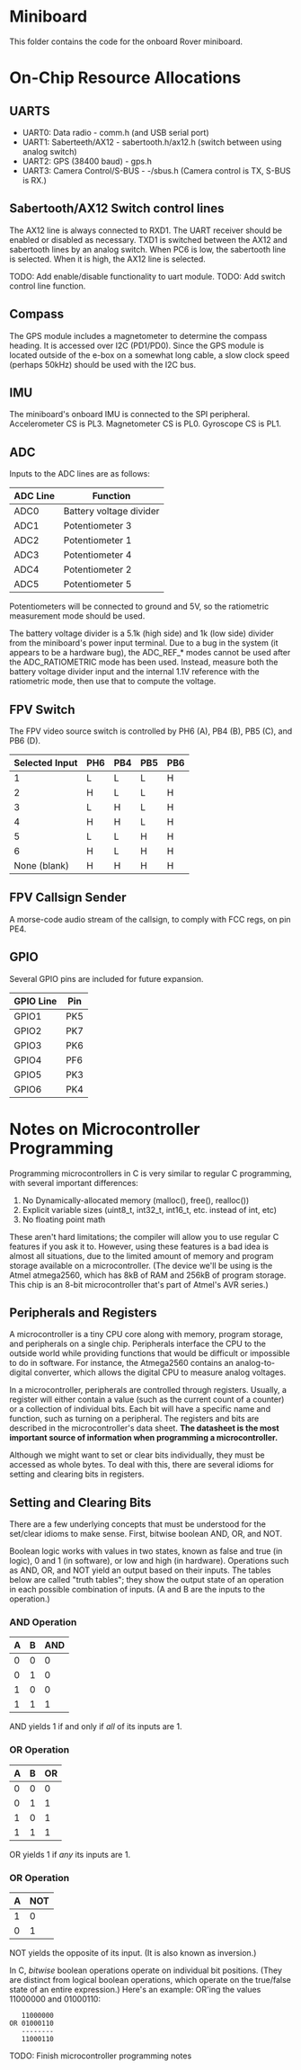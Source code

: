 # Miniboard
This folder contains the code for the onboard Rover miniboard.

# On-Chip Resource Allocations
## UARTS
- UART0: Data radio - comm.h (and USB serial port)
- UART1: Saberteeth/AX12 - sabertooth.h/ax12.h (switch between using analog switch)
- UART2: GPS (38400 baud) - gps.h
- UART3: Camera Control/S-BUS - -/sbus.h (Camera control is TX, S-BUS is  RX.)

## Sabertooth/AX12 Switch control lines
The AX12 line is always connected to RXD1. The UART receiver should be enabled
or disabled as necessary. TXD1 is switched between the AX12 and sabertooth lines
by an analog switch. When PC6 is low, the sabertooth line is selected. When it is
high, the AX12 line is selected.

TODO: Add enable/disable functionality to uart module.
TODO: Add switch control line function.

## Compass
The GPS module includes a magnetometer to determine the compass heading. It is accessed over I2C (PD1/PD0).
Since the GPS module is located outside of the e-box on a somewhat long cable, a slow clock speed (perhaps 50kHz)
should be used with the I2C bus.

## IMU
The miniboard's onboard IMU is connected to the SPI peripheral. Accelerometer CS is PL3. 
Magnetometer CS is PL0. Gyroscope CS is PL1.

## ADC
Inputs to the ADC lines are as follows:

| ADC Line | Function |
| -------  | -------- |
| ADC0     | Battery voltage divider |
| ADC1     | Potentiometer 3 |
| ADC2     | Potentiometer 1 |
| ADC3     | Potentiometer 4 |
| ADC4     | Potentiometer 2 |
| ADC5     | Potentiometer 5 |

Potentiometers will be connected to ground and 5V, so the ratiometric
measurement mode should be used.

The battery voltage divider is a 5.1k (high side) and 1k (low side) divider
from the miniboard's power input terminal. Due to a bug in the system (it appears
to be a hardware bug), the ADC_REF_* modes cannot be used after the ADC_RATIOMETRIC
mode has been used. Instead, measure both the battery voltage divider input and the
internal 1.1V reference with the ratiometric mode, then use that to compute the voltage.

## FPV Switch
The FPV video source switch is controlled by PH6 (A), PB4 (B), PB5 (C), and PB6 (D).

| Selected Input | PH6 | PB4 | PB5 | PB6 |
|  ------------- | --- | --- | --- | --- |
| 1              |  L  |  L  |  L  |  H  |
| 2              |  H  |  L  |  L  |  H  |
| 3              |  L  |  H  |  L  |  H  |
| 4              |  H  |  H  |  L  |  H  |
| 5              |  L  |  L  |  H  |  H  |
| 6              |  H  |  L  |  H  |  H  |
| None (blank)   |  H  |  H  |  H  |  H  |

## FPV Callsign Sender
A morse-code audio stream of the callsign, to comply with FCC regs, on pin PE4. 

## GPIO
Several GPIO pins are included for future expansion.

| GPIO Line | Pin | 
| --------  | --- |
| GPIO1     | PK5 | 
| GPIO2     | PK7 |
| GPIO3     | PK6 |
| GPIO4     | PF6 |
| GPIO5     | PK3 |
| GPIO6     | PK4 | 

# Notes on Microcontroller Programming
Programming microcontrollers in C is very similar to regular C programming,
with several important differences:

1.  No Dynamically-allocated memory (malloc(), free(), realloc())
2.  Explicit variable sizes (uint8_t, int32_t, int16_t, etc. instead of int, etc)
3.  No floating point math

These aren't hard limitations; the compiler will allow you to use regular C
features if you ask it to. However, using these features is a bad idea is almost
all situations, due to the limited amount of memory and program storage available
on a microcontroller. (The device we'll be using is the Atmel atmega2560, which has
8kB of RAM and 256kB of program storage. This chip is an 8-bit microcontroller that's
part of Atmel's AVR series.)

## Peripherals and Registers
A microcontroller is a tiny CPU core along with memory, program storage, and peripherals
on a single chip. Peripherals interface the CPU to the outside world while providing
functions that would be difficult or impossible to do in software. For instance, the
Atmega2560 contains an analog-to-digital converter, which allows the digital CPU to
measure analog voltages.

In a microcontroller, peripherals are controlled through registers. Usually, a register
will either contain a value (such as the current count of a counter) or a collection
of individual bits. Each bit will have a specific name and function, such as turning on
a peripheral. The registers and bits are described in the microcontroller's data sheet.
**The datasheet is the most important source of information when programming a microcontroller.**

Although we might want to set or clear bits individually, they must be accessed as whole bytes.
To deal with this, there are several idioms for setting and clearing bits in registers.

## Setting and Clearing Bits
There are a few underlying concepts that must be understood for the set/clear idioms to make sense.
First, bitwise boolean AND, OR, and NOT.

Boolean logic works with values in two states, known as false and true (in logic), 0 and 1 (in software),
or low and high (in hardware). Operations such as AND, OR, and NOT yield an output based on their inputs. The tables
below are called "truth tables"; they show the output state of an operation in each possible combination
of inputs. (A and B are the inputs to the operation.)

### AND Operation
| A | B | AND |
|---|---|---|
| 0 | 0 | 0 |
| 0 | 1 | 0 |
| 1 | 0 | 0 |
| 1 | 1 | 1 |

AND yields 1 if and only if *all* of its inputs are 1.

### OR Operation
| A | B | OR |
|---|---|---|
| 0 | 0 | 0 |
| 0 | 1 | 1 |
| 1 | 0 | 1 |
| 1 | 1 | 1 |

OR yields 1 if *any* its inputs are 1.

### OR Operation
| A | NOT |
|---|---|
| 1 | 0 |
| 0 | 1 |

NOT yields the opposite of its input. (It is also known as inversion.)

In C, *bitwise* boolean operations operate on individual bit positions. 
(They are distinct from logical boolean operations, which operate on the true/false
state of an entire expression.) Here's an example: OR'ing the values 11000000 
and 01000110:

```
   11000000
OR 01000110
   --------
   11000110
```
TODO: Finish microcontroller programming notes
